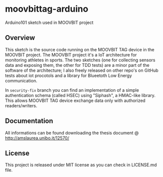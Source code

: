 

# moovbittag-arduino

Arduino101 sketch used in MOOVBIT project

## Overview

This sketch is the source code running on the MOOVBIT TAG device in the MOOVBIT project. The MOOVBIT project it's a IoT architecture for monitoring athletes in sports. The two sketches (one for collecting sensors data and exposing them, the other for TDD tests) are a minor part of the software of the architecture; I also freely released on other repo's on GitHub tests about iot procotols and a library for Blueetoth Low Energy communication. 

In `security-fix` branch you can find an implementation of a simple authentication schema (called HSEC) using "Siphash", a HMAC-like library. This allows MOOVBIT TAG device exchange data only with authorized readers/writers.


## Documentation

All informations can be found downloading the thesis document @ http://amslaurea.unibo.it/12570/


## License

This project is released under MIT license as you can check in LICENSE.md file.
